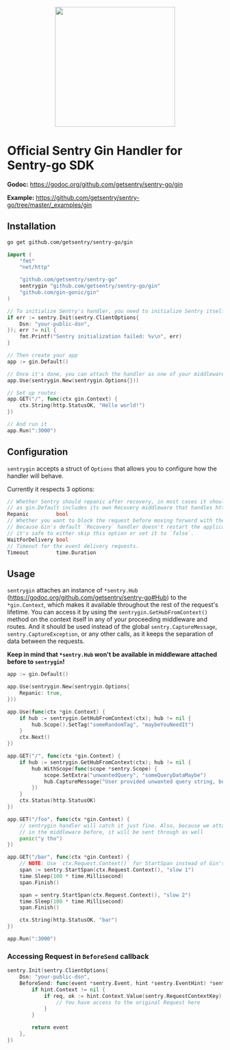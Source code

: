 <p align="center">
  <a href="https://sentry.io" target="_blank" align="center">
    <img src="https://sentry-brand.storage.googleapis.com/sentry-logo-black.png" width="280">
  </a>
  <br />
</p>

# Official Sentry Gin Handler for Sentry-go SDK

**Godoc:** https://godoc.org/github.com/getsentry/sentry-go/gin

**Example:** https://github.com/getsentry/sentry-go/tree/master/_examples/gin

## Installation

```sh
go get github.com/getsentry/sentry-go/gin
```

```go
import (
    "fmt"
    "net/http"

    "github.com/getsentry/sentry-go"
    sentrygin "github.com/getsentry/sentry-go/gin"
    "github.com/gin-gonic/gin"
)

// To initialize Sentry's handler, you need to initialize Sentry itself beforehand
if err := sentry.Init(sentry.ClientOptions{
    Dsn: "your-public-dsn",
}); err != nil {
    fmt.Printf("Sentry initialization failed: %v\n", err)
}

// Then create your app
app := gin.Default()

// Once it's done, you can attach the handler as one of your middleware
app.Use(sentrygin.New(sentrygin.Options{}))

// Set up routes
app.GET("/", func(ctx gin.Context) {
    ctx.String(http.StatusOK, "Hello world!")
})

// And run it
app.Run(":3000")
```

## Configuration

`sentrygin` accepts a struct of `Options` that allows you to configure how the handler will behave.

Currently it respects 3 options:

```go
// Whether Sentry should repanic after recovery, in most cases it should be set to true,
// as gin.Default includes its own Recovery middleware that handles http responses.
Repanic         bool
// Whether you want to block the request before moving forward with the response.
// Because Gin's default `Recovery` handler doesn't restart the application,
// it's safe to either skip this option or set it to `false`.
WaitForDelivery bool
// Timeout for the event delivery requests.
Timeout         time.Duration
```

## Usage

`sentrygin` attaches an instance of `*sentry.Hub` (https://godoc.org/github.com/getsentry/sentry-go#Hub) to the `*gin.Context`, which makes it available throughout the rest of the request's lifetime.
You can access it by using the `sentrygin.GetHubFromContext()` method on the context itself in any of your proceeding middleware and routes.
And it should be used instead of the global `sentry.CaptureMessage`, `sentry.CaptureException`, or any other calls, as it keeps the separation of data between the requests.

**Keep in mind that `*sentry.Hub` won't be available in middleware attached before to `sentrygin`!**

```go
app := gin.Default()

app.Use(sentrygin.New(sentrygin.Options{
    Repanic: true,
}))

app.Use(func(ctx *gin.Context) {
    if hub := sentrygin.GetHubFromContext(ctx); hub != nil {
        hub.Scope().SetTag("someRandomTag", "maybeYouNeedIt")
    }
    ctx.Next()
})

app.GET("/", func(ctx *gin.Context) {
    if hub := sentrygin.GetHubFromContext(ctx); hub != nil {
        hub.WithScope(func(scope *sentry.Scope) {
            scope.SetExtra("unwantedQuery", "someQueryDataMaybe")
            hub.CaptureMessage("User provided unwanted query string, but we recovered just fine")
        })
    }
    ctx.Status(http.StatusOK)
})

app.GET("/foo", func(ctx *gin.Context) {
    // sentrygin handler will catch it just fine. Also, because we attached "someRandomTag"
    // in the middleware before, it will be sent through as well
    panic("y tho")
})

app.GET("/bar", func(ctx *gin.Context) {
    // NOTE: Use `ctx.Request.Context()` for StartSpan instead of Gin's Context
    span := sentry.StartSpan(ctx.Request.Context(), "slow 1")
    time.Sleep(100 * time.Millisecond)
    span.Finish()

    span = sentry.StartSpan(ctx.Request.Context(), "slow 2")
    time.Sleep(100 * time.Millisecond)
    span.Finish()

    ctx.String(http.StatusOK, "bar")
})

app.Run(":3000")
```

### Accessing Request in `BeforeSend` callback

```go
sentry.Init(sentry.ClientOptions{
    Dsn: "your-public-dsn",
    BeforeSend: func(event *sentry.Event, hint *sentry.EventHint) *sentry.Event {
        if hint.Context != nil {
            if req, ok := hint.Context.Value(sentry.RequestContextKey).(*http.Request); ok {
                // You have access to the original Request here
            }
        }

        return event
    },
})
```
